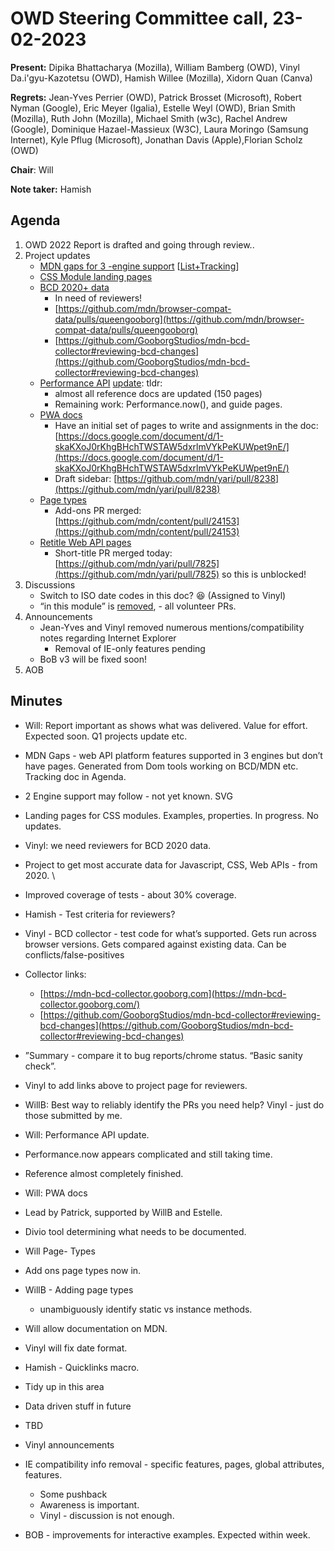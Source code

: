 # OWD Steering Committee call, 23-02-2023

**Present:** Dipika Bhattacharya (Mozilla), William Bamberg (OWD), Vinyl Da.i'gyu-Kazotetsu (OWD), Hamish Willee (Mozilla), Xidorn Quan (Canva)

**Regrets:** Jean-Yves Perrier (OWD), Patrick Brosset (Microsoft), ​​Robert Nyman (Google), Eric Meyer (Igalia), Estelle Weyl (OWD), Brian Smith (Mozilla), Ruth John (Mozilla), Michael Smith (w3c), Rachel Andrew (Google), Dominique Hazael-Massieux (W3C), Laura Moringo (Samsung Internet), Kyle Pflug (Microsoft), Jonathan Davis (Apple),Florian Scholz (OWD)

**Chair**: Will

**Note taker:** Hamish

## Agenda

1. OWD 2022 Report is drafted and going through review..
2. Project updates
    - [MDN gaps for 3 -engine support](https://github.com/openwebdocs/project/issues/152) [[List+Tracking](https://docs.google.com/spreadsheets/d/1qsZGV2-OOAScID-UtTI33IH5Ltc7vpcTccAS2FjBcAk/edit#gid=0)]
    - [CSS Module landing pages](https://github.com/openwebdocs/project/issues/147)
    - [BCD 2020+ data](https://github.com/openwebdocs/project/issues/85)
        - In need of reviewers!
        - [https://github.com/mdn/browser-compat-data/pulls/queengooborg](https://github.com/mdn/browser-compat-data/pulls/queengooborg)
        - [https://github.com/GooborgStudios/mdn-bcd-collector#reviewing-bcd-changes](https://github.com/GooborgStudios/mdn-bcd-collector#reviewing-bcd-changes)
    - [Performance API](https://github.com/openwebdocs/project/issues/62) [update](https://github.com/openwebdocs/project/issues/62#issuecomment-1440115134): tldr:
        - almost all reference docs are updated (150 pages)
        - Remaining work: Performance.now(), and guide pages.
    - [PWA docs](https://github.com/mdn/mdn/issues/280)
        - Have an initial set of pages to write and assignments in the doc: [https://docs.google.com/document/d/1-skaKXoJ0rKhgBHchTWSTAW5dxrlmVYkPeKUWpet9nE/](https://docs.google.com/document/d/1-skaKXoJ0rKhgBHchTWSTAW5dxrlmVYkPeKUWpet9nE/) 
        - Draft sidebar: [https://github.com/mdn/yari/pull/8238](https://github.com/mdn/yari/pull/8238) 
    - [Page types](https://github.com/openwebdocs/project/issues/91)
        - Add-ons PR merged: [https://github.com/mdn/content/pull/24153](https://github.com/mdn/content/pull/24153)  
    - [Retitle Web API pages](https://github.com/mdn/mdn/issues/284)
        - Short-title PR merged today: [https://github.com/mdn/yari/pull/7825](https://github.com/mdn/yari/pull/7825)  so this is unblocked!
3. Discussions
    - Switch to ISO date codes in this doc? 😆 (Assigned to Vinyl)
    - “in this module” is [removed](https://github.com/mdn/content/issues/24467), - all volunteer PRs.
4. Announcements
    - Jean-Yves and Vinyl removed numerous mentions/compatibility notes regarding Internet Explorer
        - Removal of IE-only features pending
    - BoB v3 will be fixed soon!
5. AOB

## Minutes

- Will: Report important as shows what was delivered. Value for effort. Expected soon. Q1 projects update etc.
- MDN Gaps - web API platform features supported in 3 engines but don’t have pages. Generated from Dom tools working on BCD/MDN etc. Tracking doc in Agenda.
- 2 Engine support may follow - not yet known. SVG 
- Landing pages for CSS modules. Examples, properties. In progress. No updates.
- Vinyl:  we need reviewers for BCD 2020 data.
- Project to get most accurate data for Javascript, CSS, Web APIs - from 2020. \
- Improved coverage of tests - about 30% coverage.
- Hamish - Test criteria for reviewers?
- Vinyl - BCD collector - test code for what’s supported. Gets run across browser versions. Gets compared against existing data. Can be conflicts/false-positives
- Collector links:
  - [https://mdn-bcd-collector.gooborg.com](https://mdn-bcd-collector.gooborg.com/)
  - [https://github.com/GooborgStudios/mdn-bcd-collector#reviewing-bcd-changes](https://github.com/GooborgStudios/mdn-bcd-collector#reviewing-bcd-changes)
- ”Summary - compare it to bug reports/chrome status. “Basic sanity check”.
- Vinyl to add links above to project page for reviewers.
- WillB: Best way to reliably identify the PRs you need help? Vinyl - just do those submitted by me.

- Will: Performance API update.
- Performance.now appears complicated and still taking time.
- Reference almost completely finished.
- Will: PWA docs
- Lead by Patrick, supported by WillB and Estelle.
- Divio tool determining what needs to be documented.
- Will Page- Types
- Add ons page types now in.
- WillB - Adding page types
  - unambiguously identify static vs instance methods.
- Will allow documentation on MDN.
- Vinyl  will fix date format.
- Hamish - Quicklinks macro.
- Tidy up in this area
- Data driven stuff in future
- TBD
- Vinyl announcements
- IE compatibility info removal - specific features, pages, global attributes, features.
  - Some pushback
  - Awareness is important.
  - Vinyl - discussion is not enough.
- BOB - improvements for interactive examples. Expected within week.